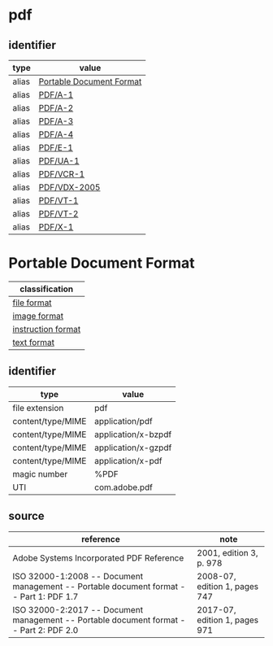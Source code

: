 # pdf

## identifier
| type              | value
| ----------------- | -----
| alias             | [Portable Document Format](#portable-document-format)
| alias             | [PDF/A-1](pdfa.md)
| alias             | [PDF/A-2](pdfa.md)
| alias             | [PDF/A-3](pdfa.md)
| alias             | [PDF/A-4](pdfa.md)
| alias             | [PDF/E-1](pdfe.md)
| alias             | [PDF/UA-1](pdfua.md)
| alias             | [PDF/VCR-1](pdfvcr.md)
| alias             | [PDF/VDX-2005](pdfvdx.md)
| alias             | [PDF/VT-1](pdfvt.md)
| alias             | [PDF/VT-2](pdfvt.md)
| alias             | [PDF/X-1](pdfx.md)

# Portable Document Format
| classification
| --------------
| [file format](file.md)
| [image format](image.md)
| [instruction format](instruction.md)
| [text format](text.md)

## identifier
| type              | value
| ----------------- | -----
| file extension    | pdf
| content/type/MIME | application/pdf
| content/type/MIME | application/x-bzpdf
| content/type/MIME | application/x-gzpdf
| content/type/MIME | application/x-pdf
| magic number      | %PDF
| UTI               | com.adobe.pdf

## source
| reference | note
| --------- | ----
| Adobe Systems Incorporated PDF Reference | 2001, edition 3, p. 978
| ISO 32000-1:2008 -- Document management -- Portable document format -- Part 1: PDF 1.7 | 2008-07, edition 1, pages 747
| ISO 32000-2:2017 -- Document management -- Portable document format -- Part 2: PDF 2.0 | 2017-07, edition 1, pages 971

